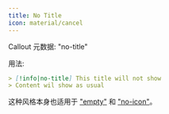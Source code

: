 ```yaml
---
title: No Title
icon: material/cancel
---
```


Callout 元数据: "no-title"

用法:

```md
> [!info|no-title] This title will not show
> Content wil show as usual
```

这种风格本身也适用于 ["empty"](../combined-styling/page-1.md) 和 ["no-icon"](../title-styling/page-1.md)。
